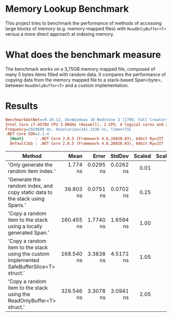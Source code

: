 # Memory Lookup Benchmark

This project tries to benchmark the performance of methods of accessing large blocks of memory (e.g. memory-mapped files) with ````ReadOnlyBuffer<T>```` versus a more direct approach at indexing memory.

# What does the benchmark measure

The benchmark works on a 3,75GB memory mapped file, composed of many 5 bytes items filled with random data.
It compares the performance of copying data from the memory mapped file to a stack-based Span&lt;byte&gt;, between ````ReadOnlyBuffer<T>```` and a custom implementation.

# Results

``` ini
BenchmarkDotNet=v0.10.12, OS=Windows 10 Redstone 3 [1709, Fall Creators Update] (10.0.16299.192)
Intel Core i7-4578U CPU 3.00GHz (Haswell), 1 CPU, 4 logical cores and 2 physical cores
Frequency=2929690 Hz, Resolution=341.3330 ns, Timer=TSC
.NET Core SDK=2.1.4
  [Host]     : .NET Core 2.0.5 (Framework 4.6.26020.03), 64bit RyuJIT
  DefaultJob : .NET Core 2.0.5 (Framework 4.6.26020.03), 64bit RyuJIT
```

|                                                                                    Method |       Mean |     Error |    StdDev | Scaled | ScaledSD |
|------------------------------------------------------------------------------------------ |-----------:|----------:|----------:|-------:|---------:|
|                                                    &#39;Only generate the random item index.&#39; |   1.774 ns | 0.0295 ns | 0.0262 ns |   0.01 |     0.00 |
|               &#39;Generate the random index, and copy static data to the stack using Spans.&#39; |  39.803 ns | 0.0751 ns | 0.0702 ns |   0.25 |     0.00 |
|                         &#39;Copy a random item to the stack using a locally generated Span.&#39; | 160.455 ns | 1.7740 ns | 1.6594 ns |   1.00 |     0.00 |
| &#39;Copy a random item to the stack using the custom implemented SafeBufferSlice&lt;T&gt; struct.&#39; | 168.540 ns | 3.3838 ns | 4.5172 ns |   1.05 |     0.03 |
|                     &#39;Copy a random item to the stack using the ReadOnlyBuffer&lt;T&gt; struct.&#39; | 329.546 ns | 3.3078 ns | 3.0941 ns |   2.05 |     0.03 |
